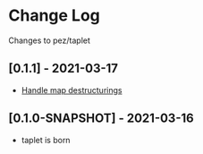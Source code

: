 # Change Log

Changes to pez/taplet

## [0.1.1] - 2021-03-17
- [Handle map destructurings](https://clojureverse.org/t/lets-tap-with-let-a-k-a-my-first-macro-taplet/7361/5)

## [0.1.0-SNAPSHOT] - 2021-03-16
- taplet is born
